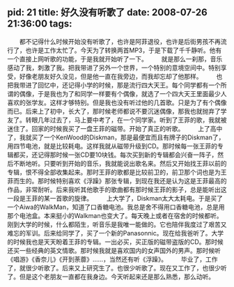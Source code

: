 pid: 21
title: 好久没有听歌了
date: 2008-07-26 21:36:00
tags:
---

&emsp;&emsp;都不记得什么时候开始没有听歌了，也许是阿菲退役，也许是后街男孩不再流行了，也许是工作太忙了。今天为了转换两首MP3，于是下载了千千静听。他有一个直接上网听歌的功能，于是我就开始听了一下。
&emsp;&emsp;就是那么一刹那，音乐感动了我，刺激了我。把我带进了另外一个世界，一个特别的意境空间中。特别享受，好像老朋友好久没见，但是他一直在我旁边，而我却忘却了他那样。
&emsp;&emsp;也把我带进了回忆中，还记得小学的时候，那是流行四大天王。每个同学都有一个所谓的偶像，于是我也为了和同学一样要有个偶像，就选了一个四大天王里面最少人喜欢的张学友。这样才够特别。但是我也没有听过他的几首歌。只是为了有个偶像而已。后来上了初中，长大了，那时候老师都说不要沉迷偶像，那我也就抛弃了学友了。转眼几年过去了，马上要中考了，在一个同学家。听到了王菲的歌，我就被迷住了。回家的时候我买了一盘王菲的磁带。开始了真正的听歌。
&emsp;&emsp;上了高中了，我就买了一个KenWood的Diskman，那是最便宜而且有牌子的Diskman了，用四节电池，就是比较耗电。这样我就从磁带升级到CD。那时候每一张王菲的专辑都买，还记得那时候一张CD要10块钱。每次买到新的专辑都会兴奋一阵子，然后不断地听。只要听到开始的音乐，我就能说出歌名来。然后又开始找王菲以前的专辑，恨不得全部收集起来。那时王菲的歌都是比较前卫的，前卫那个词也是为王菲而生的。那时候特别喜欢《浮躁》那张专辑，到现在我还是认为这是王菲最高的作品，非常耐听。后来我听其他歌手的歌曲都有那时候王菲的影子，总是能听出这一段是王菲的某一首歌的旋律。
&emsp;&emsp;上大学了，Diskman太大太耗电。于是买了一个Aiwa的WalkMan，知道了口香糖电池。我总是舍不得用口香糖电池，总是用那个电池盒。本来挺小的Walkman也变大了。每天晚上或者在宿舍的时候都听。刚到大学的时候，什么都陌生，听音乐是我唯一能做的。它也陪伴我度过了艰苦又难忘的军训。后来给同学了，买了一个新的Panasonnic。现在给我爸听了。大学的时候我也是天天盼着王菲的专辑。一出必买，买正版的磁带盗版的CD。那时候还买一些经典的英文情歌。那时候我就是喜欢国内的女声国外的男声。那时候听《唱游》《香奈儿》《开到荼蘼》……，当然还有听《浮躁》。
&emsp;&emsp;毕业了，工作了，就很少听歌了。后来又上研究生了。也很少听歌了。现在又工作了，也很少听了。但是这个老朋友一直都在我身边。今天听起来还是那么熟悉，那么动听。